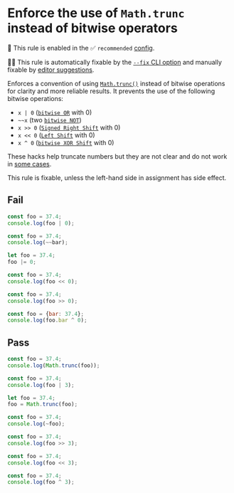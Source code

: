 # Enforce the use of `Math.trunc` instead of bitwise operators

💼 This rule is enabled in the ✅ `recommended` [config](https://github.com/sindresorhus/eslint-plugin-unicorn#preset-configs-eslintconfigjs).

🔧💡 This rule is automatically fixable by the [`--fix` CLI option](https://eslint.org/docs/latest/user-guide/command-line-interface#--fix) and manually fixable by [editor suggestions](https://eslint.org/docs/latest/use/core-concepts#rule-suggestions).

<!-- end auto-generated rule header -->
<!-- Do not manually modify this header. Run: `npm run fix:eslint-docs` -->

Enforces a convention of using [`Math.trunc()`](https://developer.mozilla.org/en-US/docs/Web/JavaScript/Reference/Global_Objects/Math/trunc) instead of bitwise operations for clarity and more reliable results.
It prevents the use of the following bitwise operations:

- `x | 0` ([`bitwise OR`](https://developer.mozilla.org/en-US/docs/Web/JavaScript/Reference/Operators/Bitwise_OR) with 0)
- `~~x` (two [`bitwise NOT`](https://developer.mozilla.org/en-US/docs/Web/JavaScript/Reference/Operators/Bitwise_NOT))
- `x >> 0` ([`Signed Right Shift`](https://developer.mozilla.org/en-US/docs/Web/JavaScript/Reference/Operators/Right_shift) with 0)
- `x << 0` ([`Left Shift`](https://developer.mozilla.org/en-US/docs/Web/JavaScript/Reference/Operators/Left_shift) with 0)
- `x ^ 0` ([`bitwise XOR Shift`](https://developer.mozilla.org/en-US/docs/Web/JavaScript/Reference/Operators/Bitwise_XOR) with 0)

These hacks help truncate numbers but they are not clear and do not work in [some cases](https://stackoverflow.com/a/34706108/11687747).

This rule is fixable, unless the left-hand side in assignment has side effect.

## Fail

```js
const foo = 37.4;
console.log(foo | 0);
```

```js
const foo = 37.4;
console.log(~~bar);
```

```js
let foo = 37.4;
foo |= 0;
```

```js
const foo = 37.4;
console.log(foo << 0);
```

```js
const foo = 37.4;
console.log(foo >> 0);
```

```js
const foo = {bar: 37.4};
console.log(foo.bar ^ 0);
```

## Pass

```js
const foo = 37.4;
console.log(Math.trunc(foo));
```

```js
const foo = 37.4;
console.log(foo | 3);
```

```js
let foo = 37.4;
foo = Math.trunc(foo);
```

```js
const foo = 37.4;
console.log(~foo);
```

```js
const foo = 37.4;
console.log(foo >> 3);
```

```js
const foo = 37.4;
console.log(foo << 3);
```

```js
const foo = 37.4;
console.log(foo ^ 3);
```
